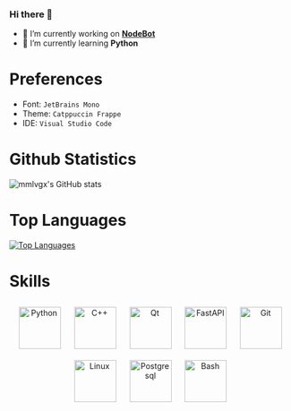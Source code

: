 ### Hi there 👋

- 🔭 I’m currently working on [**NodeBot**](https://github.com/BosniaDevelopment/NodeBot.git)
- 🌱 I’m currently learning **Python**

# Preferences
- Font: `JetBrains Mono`
- Theme: `Catppuccin Frappe`
- IDE: `Visual Studio Code`

# Github Statistics
![mmlvgx's GitHub stats](https://github-readme-stats.vercel.app/api?username=mmlvgx&show_icons=true&theme=dark&hide_border=true)

# Top Languages
[![Top Languages](https://github-readme-stats.vercel.app/api/top-langs/?username=mmlvgx&theme=dark&hide_border=true&layout=compact)](https://github.com/anuraghazra/github-readme-stats)

# Skills
<div align="center">
  <img style="margin: 10px" src="https://profilinator.rishav.dev/skills-assets/python-original.svg" alt="Python" height="75" />
  <img style="margin: 10px" src="https://profilinator.rishav.dev/skills-assets/cplusplus-original.svg" alt="C++" height="75" />
  <img style="margin: 10px" src="https://upload.wikimedia.org/wikipedia/commons/thumb/0/0b/Qt_logo_2016.svg/2560px-Qt_logo_2016.svg.png" alt="Qt" height="75" />
  <img style="margin: 10px" src="https://cdn.worldvectorlogo.com/logos/fastapi.svg" alt="FastAPI" height="75" />
  <img style="margin: 10px" src="https://profilinator.rishav.dev/skills-assets/git-scm-icon.svg" alt="Git" height="75" />
  <img style="margin: 10px" src="https://profilinator.rishav.dev/skills-assets/linux-original.svg" alt="Linux" height="75" />
  <img style="margin: 10px" src="https://upload.wikimedia.org/wikipedia/commons/thumb/2/29/Postgresql_elephant.svg/1200px-Postgresql_elephant.svg.png" alt="Postgresql" height="75" />
  <img style="margin: 10px" src="https://profilinator.rishav.dev/skills-assets/gnu_bash-icon.svg" alt="Bash" height="75" />
</div>
